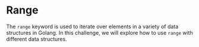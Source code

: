# Range

The `range` keyword is used to iterate over elements in a variety of data structures in Golang. In this challenge, we will explore how to use `range` with different data structures.
